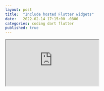 ```yaml
---
layout: post
title:  "Include hosted Flutter widgets"
date:   2022-02-14 17:15:00 -0800
categories: coding dart flutter
published: true
---
```


<iframe src="https://z333k.com/page2">
</iframe>

<object type="text/html" data="https://z333k.com/page2">
</object>